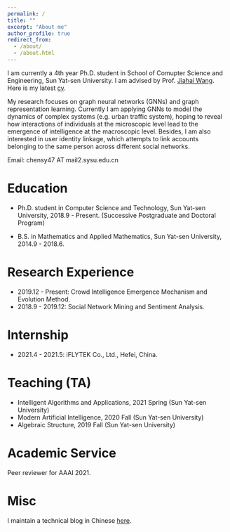 ```yaml
---
permalink: /
title: ""
excerpt: "About me"
author_profile: true
redirect_from: 
  - /about/
  - /about.html
---
```


I am currently a 4th year Ph.D. student in School of Comupter Science and Engineering, Sun Yat-sen University. I am advised by Prof. [Jiahai Wang](http://cse.sysu.edu.cn/content/2551). Here is my latest [cv](/files/CV_Siyuan_Chen_SYSU.pdf).

My research focuses on graph neural networks (GNNs) and graph representation learning. Currently I am applying GNNs to model the dynamics of complex systems (e.g. urban traffic system), hoping to reveal how interactions of individuals at the microscopic level lead to the emergence of intelligence at the macroscopic level. Besides, I am also interested in user identity linkage, which attempts to link accounts belonging to the same person across different social networks.

Email: chensy47 AT mail2.sysu.edu.cn

# Education
- Ph.D. student in Computer Science and Technology, Sun Yat-sen University, 2018.9 - Present. (Successive Postgraduate and Doctoral Program)
<!-- - Master student in Computer Science and Technology, Sun Yat-sen University, 2018.9 - 2020.6. (Successive Postgraduate and Doctoral Program) -->
- B.S. in Mathematics and Applied Mathematics, Sun Yat-sen University, 2014.9 - 2018.6.

# Research Experience
- 2019.12 - Present: Crowd Intelligence Emergence Mechanism and Evolution Method.
- 2018.9 - 2019.12: Social Network Mining and Sentiment Analysis.

# Internship
- 2021.4 - 2021.5: iFLYTEK Co., Ltd., Hefei, China.

# Teaching (TA)
- Intelligent Algorithms and Applications, 2021 Spring (Sun Yat-sen University)
- Modern Artificial Intelligence, 2020 Fall (Sun Yat-sen University)
- Algebraic Structure, 2019 Fall (Sun Yat-sen University)

# Academic Service
Peer reviewer for AAAI 2021.

# Misc
I maintain a technical blog in Chinese [here](https://www.cnblogs.com/hilbert9221/).